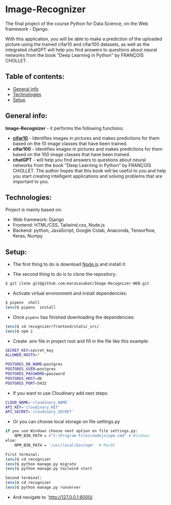 # Image-Recognizer
The final project of the course Python for Data Science, on the Web framework - Django.

With this application, you will be able to make a prediction of the uploaded picture using the trained cifar10 and cifar100 datasets, as well as the integrated chatGPT will help you find answers to questions about neural networks from the book "Deep Learning in Python" by FRANÇOIS CHOLLET.


## Table of contents:
* [General info](#general-info)
* [Technologies](#technologies)
* [Setup](#setup)


## General info:
**Image-Recognizer** - it performs the following functions:
* **[cifar10](https://telegra.ph/Sifar10-03-28)** - Identifies images in pictures and makes predictions for them based on the 10 image classes that have been trained.
* **cifar100** - Identifies images in pictures and makes predictions for them based on the 100 image classes that have been trained.
* **chatGPT** - will help you find answers to questions about neural networks from the book "Deep Learning in Python" by FRANÇOIS CHOLLET. The author hopes that this book will be useful to you and help you start creating intelligent applications and solving problems that are important to you.


## Technologies:
Project is mainly based on:
* Web framework: Django
* Frontend: HTML/CSS, Tailwind.css, Node.js
* Backend: python, JavaScript, Google Colab, Anaconda, Tensorflow, Keras, Numpy


## Setup:
* The first thing to do is download [Node.js](https://nodejs.org/en/download) and install it:

* The second thing to do is to clone the repository:

```sh
$ git clone git@github.com:maracasabat/Image-Recognizer-WEB.git
```

* Activate virtual environment and install dependencies:

```sh
$ pipenv  shell
(env)$ pipenv  install
```

* Once `pipenv` has finished downloading the dependencies:

```sh
(env)$ cd recognizer/frontend/static_src/
(env)$ npm i
```

* Create .env file in project root and fill in the file like this example:
```sh
SECRET_KEY=secret_key
ALLOWED_HOSTS=*

POSTGRES_DB_NAME=postgres
POSTGRES_USER=postgres
POSTGRES_PASSWORD=password
POSTGRES_HOST=db
POSTGRES_PORT=5432
```

* If you want to use Cloudinary add next steps:
```sh
CLOUD_NAME='cloudinary_NAME'
API_KEY='cloudinary_KEY'
API_SECRET='cloudinary_SECRET'
```
* Or you can choose local storage on file settings.py


```sh
if you use Windows choose next option on file settings.py:
    NPM_BIN_PATH = r"C:\Program Files\nodejs\npm.cmd" # Windows
else:
    NPM_BIN_PATH = '/usr/local/bin/npm'  # MacOS
```   
    
```sh
First terminal:
(env)$ cd recognizer
(env)$ python manage.py migrate
(env)$ python manage.py tailwind start
```

```sh
Second terminal:
(env)$ cd recognizer
(env)$ python manage.py runserver     
```
* And navigate to `http://127.0.0.1:8000/.
